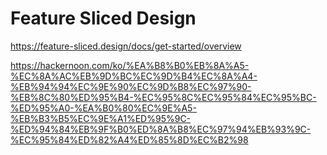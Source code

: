 # Feature Sliced Design

https://feature-sliced.design/docs/get-started/overview

https://hackernoon.com/ko/%EA%B8%B0%EB%8A%A5-%EC%8A%AC%EB%9D%BC%EC%9D%B4%EC%8A%A4-%EB%94%94%EC%9E%90%EC%9D%B8%EC%97%90-%EB%8C%80%ED%95%B4-%EC%95%8C%EC%95%84%EC%95%BC-%ED%95%A0-%EA%B0%80%EC%9E%A5-%EB%B3%B5%EC%9E%A1%ED%95%9C-%ED%94%84%EB%9F%B0%ED%8A%B8%EC%97%94%EB%93%9C-%EC%95%84%ED%82%A4%ED%85%8D%EC%B2%98
